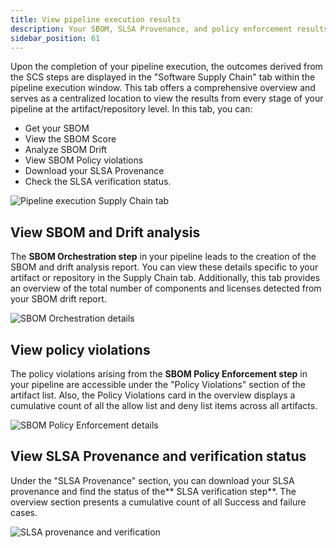 ```yaml
---
title: View pipeline execution results
description: Your SBOM, SLSA Provenance, and policy enforcement results are stored in Harness.
sidebar_position: 61
---
```


Upon the completion of your pipeline execution, the outcomes derived from the SCS steps are displayed in the "Software Supply Chain" tab within the pipeline execution window. This tab offers a comprehensive overview and serves as a centralized location to view the results from every stage of your pipeline at the artifact/repository level. In this tab, you can:



* Get your SBOM
* View the SBOM Score
* Analyze SBOM Drift
* View SBOM Policy violations
* Download your SLSA Provenance
* Check the SLSA verification status.


![Pipeline execution Supply Chain tab](./static/pipeline-execution-artifacts-tab-.png "pipeline-execution-artifacts-tab")


## View SBOM and Drift analysis

The **SBOM Orchestration step** in your pipeline leads to the creation of the SBOM and drift analysis report. You can view these details specific to your artifact or repository in the Supply Chain tab. Additionally, this tab provides an overview of the total number of components and licenses detected from your SBOM drift report.



![SBOM Orchestration details](./static/ssca-tab-sbom.png "SBOM Orchestration details")



## View policy violations

The policy violations arising from the **SBOM Policy Enforcement step** in your pipeline are accessible under  the "Policy Violations" section of the artifact list. Also, the Policy Violations card in the overview displays a cumulative count of all the allow list and deny list items across all artifacts.


![SBOM Policy Enforcement details](./static/ssca-tab-policy-enforcement.png "SBOM Policy Enforcement details")



## View SLSA Provenance and verification status

Under the "SLSA Provenance" section, you can download your SLSA provenance and find the status of the** SLSA verification step**. The overview section presents a cumulative count of all Success and failure cases.


![SLSA provenance and verification](./static/ssca-tab-slsa.png "SLSA provenance and verification")
